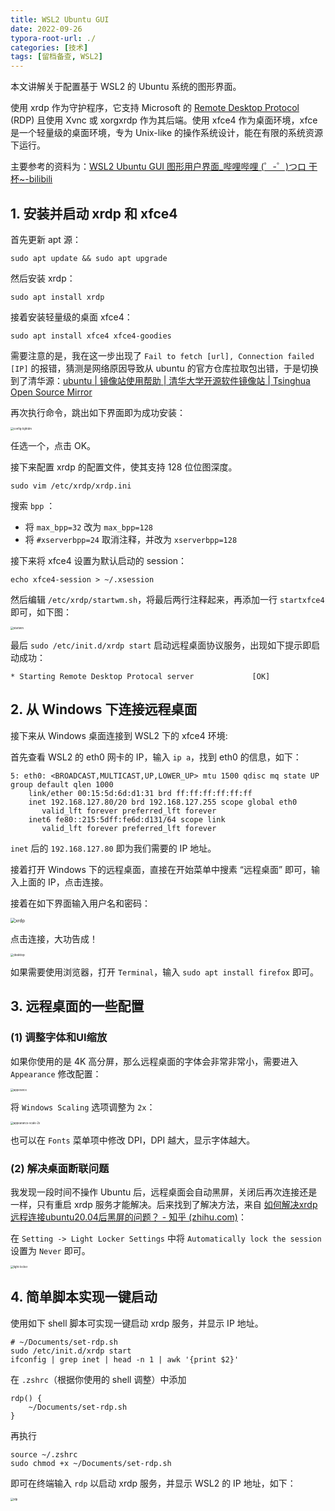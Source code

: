 ```yaml
---
title: WSL2 Ubuntu GUI
date: 2022-09-26
typora-root-url: ./
categories: [技术]
tags: [留档备查, WSL2]
---
```


本文讲解关于配置基于 WSL2 的 Ubuntu 系统的图形界面。

使用 xrdp 作为守护程序，它支持 Microsoft 的 [Remote Desktop Protocol](https://en.wikipedia.org/wiki/Remote_Desktop_Protocol) (RDP) 且使用 Xvnc 或 xorgxrdp 作为其后端。使用 xfce4 作为桌面环境，xfce 是一个轻量级的桌面环境，专为 Unix-like 的操作系统设计，能在有限的系统资源下运行。

<!--more-->

主要参考的资料为：[WSL2 Ubuntu GUI 图形用户界面_哔哩哔哩 (゜-゜)つロ 干杯~-bilibili](https://www.bilibili.com/s/video/BV1LA411n7BK)

## 1. 安装并启动 xrdp 和 xfce4

首先更新 apt 源：

```
sudo apt update && sudo apt upgrade
```

然后安装 xrdp：

```
sudo apt install xrdp
```

接着安装轻量级的桌面 xfce4：

```
sudo apt install xfce4 xfce4-goodies
```

需要注意的是，我在这一步出现了 `Fail to fetch [url], Connection failed [IP]` 的报错，猜测是网络原因导致从 ubuntu 的官方仓库拉取包出错，于是切换到了清华源：[ubuntu | 镜像站使用帮助 | 清华大学开源软件镜像站 | Tsinghua Open Source Mirror](https://mirrors.tuna.tsinghua.edu.cn/help/ubuntu/)

再次执行命令，跳出如下界面即为成功安装：

<img src="/WSL2-Ubuntu-GUI/config-lightdm.png" alt="config-lightdm" style="zoom:30%;" />

任选一个，点击 OK。

接下来配置 xrdp 的配置文件，使其支持 128 位位图深度。

```
sudo vim /etc/xrdp/xrdp.ini
```

搜索 `bpp` ：

- 将 `max_bpp=32` 改为 `max_bpp=128`
- 将 `#xserverbpp=24` 取消注释，并改为 `xserverbpp=128`

接下来将 xfce4 设置为默认启动的 session：

```
echo xfce4-session > ~/.xsession
```

然后编辑 `/etc/xrdp/startwm.sh`，将最后两行注释起来，再添加一行 `startxfce4` 即可，如下图：

<img src="/WSL2-Ubuntu-GUI/startwm.png" alt="startwm" style="zoom:30%;" />

最后 `sudo /etc/init.d/xrdp start` 启动远程桌面协议服务，出现如下提示即启动成功：

```
* Starting Remote Desktop Protocal server             [OK]
```

## 2. 从 Windows 下连接远程桌面

接下来从 Windows 桌面连接到 WSL2 下的 xfce4 环境:

首先查看 WSL2 的 eth0 网卡的 IP，输入 `ip a`，找到 eth0 的信息，如下：

```
5: eth0: <BROADCAST,MULTICAST,UP,LOWER_UP> mtu 1500 qdisc mq state UP group default qlen 1000
    link/ether 00:15:5d:6d:d1:31 brd ff:ff:ff:ff:ff:ff
    inet 192.168.127.80/20 brd 192.168.127.255 scope global eth0
       valid_lft forever preferred_lft forever
    inet6 fe80::215:5dff:fe6d:d131/64 scope link
       valid_lft forever preferred_lft forever
```

`inet` 后的 `192.168.127.80` 即为我们需要的 IP 地址。

接着打开 Windows 下的远程桌面，直接在开始菜单中搜素 “远程桌面” 即可，输入上面的 IP，点击连接。

接着在如下界面输入用户名和密码：

<img src="/WSL2-Ubuntu-GUI/xrdp.png" alt="xrdp" style="zoom: 50%;" />

点击连接，大功告成！

<img src="/WSL2-Ubuntu-GUI/desktop.png" alt="desktop" style="zoom:33%;" />

如果需要使用浏览器，打开 `Terminal`，输入 `sudo apt install firefox` 即可。

## 3. 远程桌面的一些配置

### (1) 调整字体和UI缩放

如果你使用的是 4K 高分屏，那么远程桌面的字体会非常非常小，需要进入 `Appearance` 修改配置：

<img src="/WSL2-Ubuntu-GUI/apperance.png" alt="apperance" style="zoom:30%;" />

将 `Windows Scaling` 选项调整为 `2x`：

<img src="/WSL2-Ubuntu-GUI/appearance-scale-2x.png" alt="appearance-scale-2x" style="zoom:30%;" />

也可以在 `Fonts` 菜单项中修改 DPI，DPI 越大，显示字体越大。

### (2) 解决桌面断联问题

我发现一段时间不操作 Ubuntu 后，远程桌面会自动黑屏，关闭后再次连接还是一样，只有重启 xrdp 服务才能解决。后来找到了解决方法，来自 [如何解决xrdp远程连接ubuntu20.04后黑屏的问题？ - 知乎 (zhihu.com)](https://www.zhihu.com/question/404968926/answer/1834452448)：

在 `Setting -> Light Locker Settings` 中将 `Automatically lock the session` 设置为 `Never` 即可。

<img src="/WSL2-Ubuntu-GUI/light-locker.png" alt="light-locker" style="zoom:30%;" />

## 4. 简单脚本实现一键启动

使用如下 shell 脚本可实现一键启动 xrdp 服务，并显示 IP 地址。

```
# ~/Documents/set-rdp.sh
sudo /etc/init.d/xrdp start
ifconfig | grep inet | head -n 1 | awk '{print $2}'
```

在 `.zshrc`（根据你使用的 shell 调整）中添加

```
rdp() {
    ~/Documents/set-rdp.sh
}
```

再执行

```
source ~/.zshrc
sudo chmod +x ~/Documents/set-rdp.sh
```

即可在终端输入 `rdp` 以启动 xrdp 服务，并显示 WSL2 的 IP 地址，如下：

<img src="/WSL2-Ubuntu-GUI/rdp.png" alt="rdp" style="zoom:30%;" />
